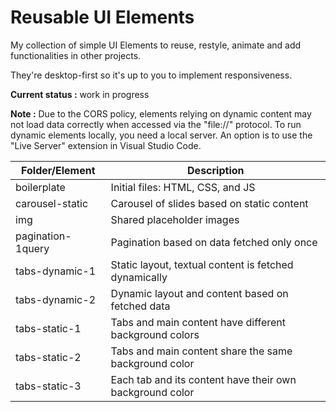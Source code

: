 # Reusable UI Elements

My collection of simple UI Elements to reuse, restyle, animate and add functionalities in other projects.

They're desktop-first so it's up to you to implement responsiveness.

**Current status :** work in progress

**Note :** Due to the CORS policy, elements relying on dynamic content may not load data correctly when accessed via the "file://" protocol. To run dynamic elements locally, you need a local server. An option is to use the "Live Server" extension in Visual Studio Code.

| Folder/Element    | Description                                              |
| ----------------- | -------------------------------------------------------- |
| boilerplate       | Initial files: HTML, CSS, and JS                         |
| carousel-static   | Carousel of slides based on static content               |
| img               | Shared placeholder images                                |
| pagination-1query | Pagination based on data fetched only once               |
| tabs-dynamic-1    | Static layout, textual content is fetched dynamically    |
| tabs-dynamic-2    | Dynamic layout and content based on fetched data         |
| tabs-static-1     | Tabs and main content have different background colors   |
| tabs-static-2     | Tabs and main content share the same background color    |
| tabs-static-3     | Each tab and its content have their own background color |
